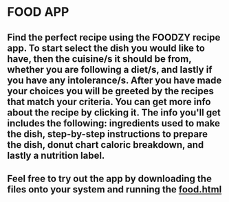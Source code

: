 # FOOD APP

## Find the perfect recipe using the FOODZY recipe app. To start select the dish you would like to have, then the cuisine/s it should be from, whether you are following a diet/s, and lastly if you have any intolerance/s. After you have made your choices you will be greeted by the recipes that match your criteria. You can get more info about the recipe by clicking it. The info you'll get includes the following: ingredients used to make the dish, step-by-step instructions to prepare the dish, donut chart caloric breakdown, and lastly a nutrition label.

## Feel free to try out the app by downloading the files onto your system and running the [food.html](https://github.com/rundownJS/food-app/blob/main/food.html)
